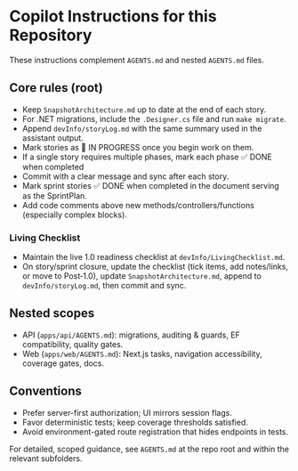 # Copilot Instructions for this Repository

These instructions complement `AGENTS.md` and nested `AGENTS.md` files.

## Core rules (root)

- Keep `SnapshotArchitecture.md` up to date at the end of each story.
- For .NET migrations, include the `.Designer.cs` file and run `make migrate`.
- Append `devInfo/storyLog.md` with the same summary used in the assistant output.
- Mark stories as 🚧 IN PROGRESS once you begin work on them.
- If a single story requires multiple phases, mark each phase ✅ DONE when completed
- Commit with a clear message and sync after each story.
- Mark sprint stories ✅ DONE when completed in the document serving as the SprintPlan.
- Add code comments above new methods/controllers/functions (especially complex blocks).

### Living Checklist

- Maintain the live 1.0 readiness checklist at `devInfo/LivingChecklist.md`.
- On story/sprint closure, update the checklist (tick items, add notes/links, or move to Post‑1.0), update `SnapshotArchitecture.md`, append to `devInfo/storyLog.md`, then commit and sync.

## Nested scopes

- API (`apps/api/AGENTS.md`): migrations, auditing & guards, EF compatibility, quality gates.
- Web (`apps/web/AGENTS.md`): Next.js tasks, navigation accessibility, coverage gates, docs.

## Conventions

- Prefer server-first authorization; UI mirrors session flags.
- Favor deterministic tests; keep coverage thresholds satisfied.
- Avoid environment-gated route registration that hides endpoints in tests.

For detailed, scoped guidance, see `AGENTS.md` at the repo root and within the relevant subfolders.
